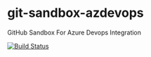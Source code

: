 # git-sandbox-azdevops
GitHub Sandbox For Azure Devops Integration

[![Build Status](https://dev.azure.com/bdudick/github-sandbox/_apis/build/status/github-sandbox-CI?branchName=master)](https://dev.azure.com/bdudick/github-sandbox/_build/latest?definitionId=27&branchName=master)



